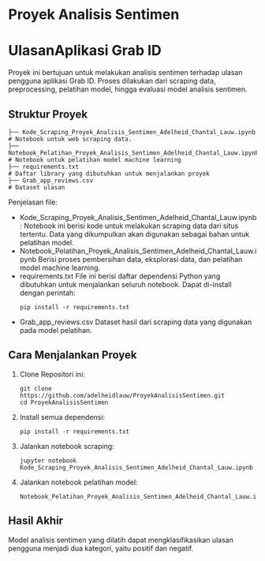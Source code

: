 # Proyek Analisis Sentimen
# UlasanAplikasi Grab ID

Proyek ini bertujuan untuk melakukan analisis sentimen terhadap ulasan pengguna aplikasi Grab ID. Proses dilakukan dari scraping data, preprocessing, pelatihan model, hingga evaluasi model analisis sentimen.

## Struktur Proyek
```
├── Kode_Scraping_Proyek_Analisis_Sentimen_Adelheid_Chantal_Lauw.ipynb        # Notebook untuk web scraping data.
├── Notebook_Pelatihan_Proyek_Analisis_Sentimen_Adelheid_Chantal_Lauw.ipynb   # Notebook untuk pelatihan model machine learning
├── requirements.txt                                                          # Daftar library yang dibutuhkan untuk menjalankan proyek
├── Grab_app_reviews.csv                                                      # Dataset ulasan
```
Penjelasan file:
- Kode_Scraping_Proyek_Analisis_Sentimen_Adelheid_Chantal_Lauw.ipynb:
  Notebook ini berisi kode untuk melakukan scraping data dari situs tertentu. Data yang dikumpulkan akan digunakan sebagai bahan untuk pelatihan     model.
- Notebook_Pelatihan_Proyek_Analisis_Sentimen_Adelheid_Chantal_Lauw.ipynb
  Berisi proses pembersihan data, eksplorasi data, dan pelatihan model machine learning.
- requirements.txt
  File ini berisi daftar dependensi Python yang dibutuhkan untuk menjalankan seluruh notebook. Dapat di-install dengan perintah:
  ```
  pip install -r requirements.txt
  ```
- Grab_app_reviews.csv
  Dataset hasil dari scraping data yang digunakan pada model pelatihan.

## Cara Menjalankan Proyek
1. Clone Repositori ini:
   ```
   git clone https://github.com/adelheidlauw/ProyekAnalisisSentimen.git
   cd ProyekAnalisisSentimen
   ```
2. Install semua dependensi:
   ```
   pip install -r requirements.txt
   ```
3. Jalankan notebook scraping:
   ```
   jupyter notebook Kode_Scraping_Proyek_Analisis_Sentimen_Adelheid_Chantal_Lauw.ipynb
   ```
4. Jalankan notebook pelatihan model:
   ```
   Notebook_Pelatihan_Proyek_Analisis_Sentimen_Adelheid_Chantal_Lauw.ipynb
   ```

## Hasil Akhir
Model analisis sentimen yang dilatih dapat mengklasifikasikan ulasan pengguna menjadi dua kategori, yaitu positif dan negatif.
